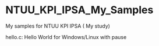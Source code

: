 # NTUU_KPI_IPSA_My_Samples
My samples for NTUU KPI IPSA ( My study)

hello.c: Hello World for Windows/Linux with pause
